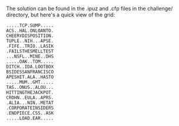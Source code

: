 The solution can be found in the .ipuz and .cfp files in the challenge/
directory, but here's a quick view of the grid:

```
.....TCP.SUMP.....
ACS..HAL.ONLOANTO.
CHEERYDISPOSITION.
TUPLE..NIH...APSE.
.FIFE..TRIO..LASIK
.FAILSTHESMELLTEST
...NSFL..MINE..DHS
.....OAK..TOM.....
DITCH..IDA.LOOTBOX
BSIDESSANFRANCISCO
APESHIT.ALA..HASTO
.....MUM..GMT.....
TAS..ONUS..ALOU...
HITTINGTHEJACKPOT.
CROHN..EULA..APRS.
.ALIA...NIN..METAT
.CORPORATEINSIDERS
.ENDPIECE.CSS..ASK
.....LOAD.EAR.....
```

